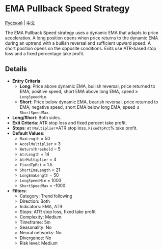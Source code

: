 # EMA Pullback Speed Strategy
[Русский](README_ru.md) | [中文](README_cn.md)

The EMA Pullback Speed strategy uses a dynamic EMA that adapts to price acceleration. A long position opens when price returns to the dynamic EMA during an uptrend with a bullish reversal and sufficient upward speed. A short position opens on the opposite conditions. Exits use ATR-based stop loss and a fixed percentage take profit.

## Details

- **Entry Criteria**:
  - **Long**: Price above dynamic EMA, bullish reversal, price returned to EMA, positive speed, short EMA above long EMA, speed ≥ `LongSpeedMin`.
  - **Short**: Price below dynamic EMA, bearish reversal, price returned to EMA, negative speed, short EMA below long EMA, speed ≤ `ShortSpeedMax`.
- **Long/Short**: Both sides.
- **Exit Criteria**: ATR stop loss and fixed percent take profit.
- **Stops**: `AtrMultiplier`×ATR stop loss, `FixedTpPct`% take profit.
- **Default Values**:
  - `MaxLength` = 50
  - `AccelMultiplier` = 3
  - `ReturnThreshold` = 5
  - `AtrLength` = 14
  - `AtrMultiplier` = 4
  - `FixedTpPct` = 1.5
  - `ShortEmaLength` = 21
  - `LongEmaLength` = 50
  - `LongSpeedMin` = 1000
  - `ShortSpeedMax` = -1000
- **Filters**:
  - Category: Trend following
  - Direction: Both
  - Indicators: EMA, ATR
  - Stops: ATR stop loss, fixed take profit
  - Complexity: Medium
  - Timeframe: 5m
  - Seasonality: No
  - Neural networks: No
  - Divergence: No
  - Risk level: Medium
